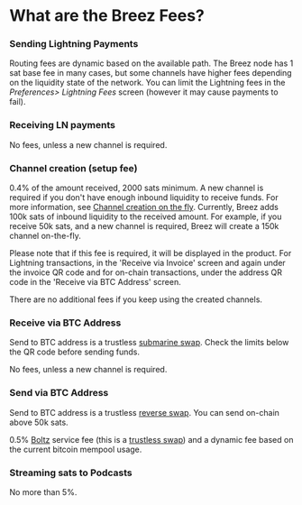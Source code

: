 # What are the Breez Fees?

### Sending Lightning Payments
Routing fees are dynamic based on the available path. The Breez node has 1 sat base fee in many cases, but some channels have higher fees depending on the liquidity state of the network. You can limit the Lightning fees in the _Preferences> Lightning Fees_ screen (however it may cause payments to fail).
### Receiving LN payments 
No fees, unless a new channel is required.
### Channel creation (setup fee)
0.4% of the amount received, 2000 sats minimum. A new channel is required if you don't have enough inbound liquidity to receive funds. For more information, see [Channel creation on the fly](https://medium.com/breez-technology/the-breez-release-candidate-getting-lightning-ready-for-the-global-takeover-b5d1f9756229). Currently, Breez adds 100k sats of inbound liquidity to the received amount. For example, if you receive 50k sats, and a new channel is required, Breez will create a 150k channel on-the-fly.

Please note that if this fee is required, it will be displayed in the product. For Lightning transactions, in the 'Receive via Invoice' screen and again under the invoice QR code and for on-chain transactions, under the address QR code in the 'Receive via BTC Address' screen.

There are no additional fees if you keep using the created channels.
### Receive via BTC Address
Send to BTC address is a trustless [submarine swap](Adding-Funds-via-Submarine-Swaps.md). Check the limits below the QR code before sending funds.

No fees, unless a new channel is required.
### Send via BTC Address
Send to BTC address is a trustless [reverse swap](https://medium.com/breez-technology/reverse-submarine-swaps-another-step-towards-a-p2p-lightning-economy-bacb040fdca7). You can send on-chain above 50k sats.

0.5% [Boltz](https://boltz.exchange/) service fee (this is a [trustless swap](https://medium.com/breez-technology/reverse-submarine-swaps-another-step-towards-a-p2p-lightning-economy-bacb040fdca7)) and a dynamic fee based on the current bitcoin mempool usage.
### Streaming sats to Podcasts
No more than 5%.
